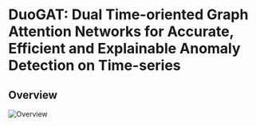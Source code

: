 # DuoGAT: Dual Time-oriented Graph Attention Networks for Accurate, Efficient and Explainable Anomaly Detection on Time-series

## Overview
![Overview]('DuoGAT/Images/overview.png')
